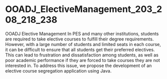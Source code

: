 # OOADJ_ElectiveManagement_203_208_218_238
OOADJ Elective Management
In PES and many other institutions, students are required to take elective courses to fulfill their degree requirements. 
However, with a large number of students and limited seats in each course, it can be difficult to ensure that all students get their preferred electives. 
This can lead to frustration and dissatisfaction among students, as well as poor academic performance if they are forced to take courses they are not 
interested in. To address this issue, we propose the development of an elective course segregation application using Java.
